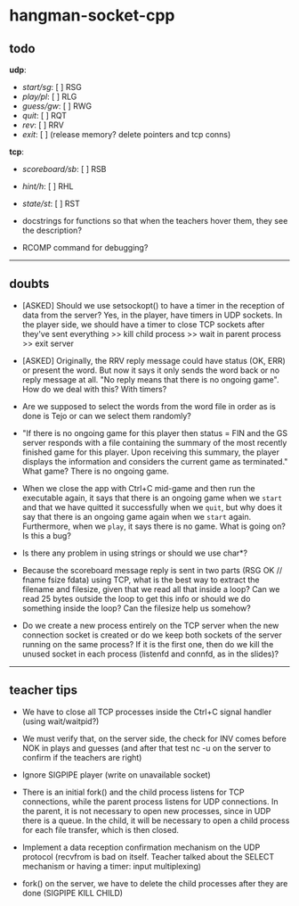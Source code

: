 # hangman-socket-cpp

## todo

**udp**:

- _start/sg_: [ ] RSG
- _play/pl_: [ ] RLG
- _guess/gw_: [ ] RWG
- _quit_: [ ] RQT
- _rev_: [ ] RRV
- _exit_: [ ] (release memory? delete pointers and tcp conns)

**tcp**:

- _scoreboard/sb_: [ ] RSB
- _hint/h_: [ ] RHL
- _state/st_: [ ] RST

- docstrings for functions so that when the teachers hover them, they see the description?
- RCOMP command for debugging?

---

## doubts

- [ASKED] Should we use setsockopt() to have a timer in the reception of data from the server? Yes, in the player, have timers in UDP sockets. In the player side, we should have a timer to close TCP sockets after they've sent everything >> kill child process >> wait in parent process >> exit server

- [ASKED] Originally, the RRV reply message could have status (OK, ERR) or present the word. But now it says it only sends the word back or no reply message at all. "No reply means that there is no ongoing game". How do we deal with this? With timers?

- Are we supposed to select the words from the word file in order as is done is Tejo or can we select them randomly?

- "If there is no ongoing game for this player then status = FIN and the GS server responds with a file containing the summary of the most recently finished game for this player. Upon receiving this summary, the player displays the information and considers the current game as terminated." What game? There is no ongoing game.

- When we close the app with Ctrl+C mid-game and then run the executable again, it says that there is an ongoing game when we `start` and that we have quitted it successfully when we `quit`, but why does it say that there is an ongoing game again when we `start` again. Furthermore, when we `play`, it says there is no game. What is going on? Is this a bug?

- Is there any problem in using strings or should we use char\*?

- Because the scoreboard message reply is sent in two parts (RSG OK // fname fsize fdata) using TCP, what is the best way to extract the filename and filesize, given that we read all that inside a loop? Can we read 25 bytes outside the loop to get this info or should we do something inside the loop? Can the filesize help us somehow?

- Do we create a new process entirely on the TCP server when the new connection socket is created or do we keep both sockets of the server running on the same process? If it is the first one, then do we kill the unused socket in each process (listenfd and connfd, as in the slides)?

---

## teacher tips

- We have to close all TCP processes inside the Ctrl+C signal handler (using wait/waitpid?)

- We must verify that, on the server side, the check for INV comes before NOK in plays and guesses (and after that test nc -u on the server to confirm if the teachers are right)

- Ignore SIGPIPE player (write on unavailable socket)

- There is an initial fork() and the child process listens for TCP connections, while the parent process listens for UDP connections. In the parent, it is not necessary to open new processes, since in UDP there is a queue. In the child, it will be necessary to open a child process for each file transfer, which is then closed.

- Implement a data reception confirmation mechanism on the UDP protocol (recvfrom is bad on itself. Teacher talked about the SELECT mechanism or having a timer: input multiplexing)

- fork() on the server, we have to delete the child processes after they are done (SIGPIPE KILL CHILD)

